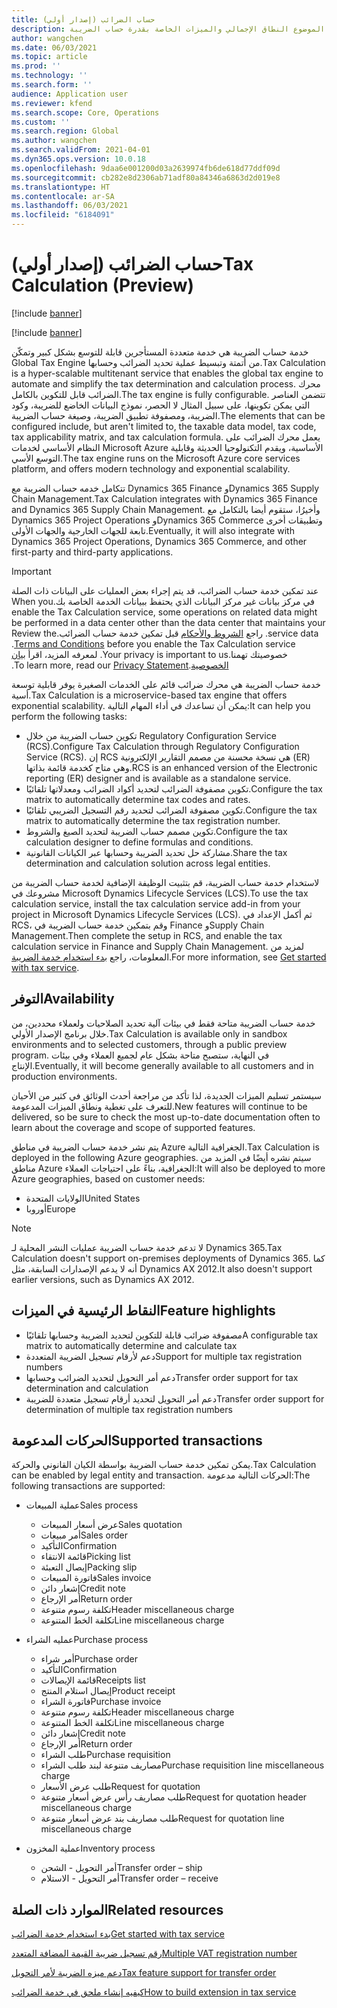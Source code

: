 ```yaml
---
title: (إصدار أولي) حساب الضرائب
description: يوضح هذا الموضوع النطاق الإجمالي والميزات الخاصة بقدرة حساب الضريبة.
author: wangchen
ms.date: 06/03/2021
ms.topic: article
ms.prod: ''
ms.technology: ''
ms.search.form: ''
audience: Application user
ms.reviewer: kfend
ms.search.scope: Core, Operations
ms.custom: ''
ms.search.region: Global
ms.author: wangchen
ms.search.validFrom: 2021-04-01
ms.dyn365.ops.version: 10.0.18
ms.openlocfilehash: 9daa6e001200d03a2639974fb6de618d77ddf09d
ms.sourcegitcommit: cb282e8d2306ab71adf80a84346a6863d2d019e8
ms.translationtype: HT
ms.contentlocale: ar-SA
ms.lasthandoff: 06/03/2021
ms.locfileid: "6184091"
---
```

# <a name="tax-calculation-preview"></a><span data-ttu-id="cc5f7-103">(إصدار أولي) حساب الضرائب</span><span class="sxs-lookup"><span data-stu-id="cc5f7-103">Tax Calculation (Preview)</span></span>

[!include [banner](../includes/banner.md)]

[!include [banner](../includes/preview-banner.md)]

<span data-ttu-id="cc5f7-104">خدمة حساب الضريبة هي خدمة متعددة المستأجرين قابلة للتوسع بشكل كبير وتمكّن Global Tax Engine من أتمتة وتبسيط عملية تحديد الضرائب وحسابها.</span><span class="sxs-lookup"><span data-stu-id="cc5f7-104">Tax Calculation is a hyper-scalable multitenant service that enables the global tax engine to automate and simplify the tax determination and calculation process.</span></span> <span data-ttu-id="cc5f7-105">محرك الضرائب قابل للتكوين بالكامل.</span><span class="sxs-lookup"><span data-stu-id="cc5f7-105">The tax engine is fully configurable.</span></span> <span data-ttu-id="cc5f7-106">تتضمن العناصر التي يمكن تكوينها، على سبيل المثال لا الحصر، نموذج البيانات الخاضع للضريبة، وكود الضريبة، ومصفوفة تطبيق الضريبة، وصيغة حساب الضريبة.</span><span class="sxs-lookup"><span data-stu-id="cc5f7-106">The elements that can be configured include, but aren't limited to, the taxable data model, tax code, tax applicability matrix, and tax calculation formula.</span></span> <span data-ttu-id="cc5f7-107">يعمل محرك الضرائب على النظام الأساسي لخدمات Microsoft Azure الأساسية، ويقدم التكنولوجيا الحديثة وقابلية التوسع الأسي.</span><span class="sxs-lookup"><span data-stu-id="cc5f7-107">The tax engine runs on the Microsoft Azure core services platform, and offers modern technology and exponential scalability.</span></span>

<span data-ttu-id="cc5f7-108">تتكامل خدمه حساب الضريبة مع Dynamics 365 Finance وDynamics 365 Supply Chain Management.</span><span class="sxs-lookup"><span data-stu-id="cc5f7-108">Tax Calculation integrates with Dynamics 365 Finance and Dynamics 365 Supply Chain Management.</span></span> <span data-ttu-id="cc5f7-109">وأخيرُا، ستقوم أيضا بالتكامل مع Dynamics 365 Project Operations وDynamics 365 Commerce وتطبيقات أخرى تابعة للجهات الخارجية والجهات الأولى.</span><span class="sxs-lookup"><span data-stu-id="cc5f7-109">Eventually, it will also integrate with Dynamics 365 Project Operations, Dynamics 365 Commerce, and other first-party and third-party applications.</span></span>

> [!IMPORTANT]
> <span data-ttu-id="cc5f7-110">عند تمكين ‏‫خدمة حساب الضرائب، قد يتم إجراء بعض العمليات على البيانات ذات الصلة في مركز بيانات غير مركز البيانات الذي يحتفظ ببيانات الخدمة الخاصة بك.</span><span class="sxs-lookup"><span data-stu-id="cc5f7-110">When you enable the Tax Calculation service, some operations on related data might be performed in a data center other than the data center that maintains your service data.</span></span> <span data-ttu-id="cc5f7-111">راجع [الشروط والأحكام](../../fin-ops-core/fin-ops/get-started/public-preview-terms.md) قبل تمكين خدمة حساب الضرائب.</span><span class="sxs-lookup"><span data-stu-id="cc5f7-111">Review the [Terms and Conditions](../../fin-ops-core/fin-ops/get-started/public-preview-terms.md) before you enable the Tax Calculation service.</span></span> <span data-ttu-id="cc5f7-112">خصوصيتك تهمنا.</span><span class="sxs-lookup"><span data-stu-id="cc5f7-112">Your privacy is important to us.</span></span> <span data-ttu-id="cc5f7-113">لمعرفه المزيد، اقرأ [بيان الخصوصية](https://go.microsoft.com/fwlink/?LinkId=521839).</span><span class="sxs-lookup"><span data-stu-id="cc5f7-113">To learn more, read our [Privacy Statement](https://go.microsoft.com/fwlink/?LinkId=521839).</span></span>

<span data-ttu-id="cc5f7-114">خدمة حساب الضريبة هي محرك ضرائب قائم على الخدمات الصغيرة يوفر قابلية توسعة أسية.</span><span class="sxs-lookup"><span data-stu-id="cc5f7-114">Tax Calculation is a microservice-based tax engine that offers exponential scalability.</span></span> <span data-ttu-id="cc5f7-115">يمكن أن تساعدك في أداء المهام التالية:</span><span class="sxs-lookup"><span data-stu-id="cc5f7-115">It can help you perform the following tasks:</span></span>

- <span data-ttu-id="cc5f7-116">تكوين حساب الضريبة من خلال Regulatory Configuration Service (RCS).</span><span class="sxs-lookup"><span data-stu-id="cc5f7-116">Configure Tax Calculation through Regulatory Configuration Service (RCS).</span></span> <span data-ttu-id="cc5f7-117">إن RCS هي نسخة محسنة من مصمم التقارير الإلكترونية (ER) وهي متاح كخدمة قائمة بذاتها.</span><span class="sxs-lookup"><span data-stu-id="cc5f7-117">RCS is an enhanced version of the Electronic reporting (ER) designer and is available as a standalone service.</span></span>
- <span data-ttu-id="cc5f7-118">تكوين مصفوفة الضرائب لتحديد أكواد الضرائب ومعدلاتها تلقائيًا.</span><span class="sxs-lookup"><span data-stu-id="cc5f7-118">Configure the tax matrix to automatically determine tax codes and rates.</span></span>
- <span data-ttu-id="cc5f7-119">تكوين مصفوفة الضرائب لتحديد رقم التسجيل الضريبي تلقائيًا.</span><span class="sxs-lookup"><span data-stu-id="cc5f7-119">Configure the tax matrix to automatically determine the tax registration number.</span></span>
- <span data-ttu-id="cc5f7-120">تكوين مصمم حساب الضريبة لتحديد الصيغ والشروط.</span><span class="sxs-lookup"><span data-stu-id="cc5f7-120">Configure the tax calculation designer to define formulas and conditions.</span></span>
- <span data-ttu-id="cc5f7-121">مشاركة حل تحديد الضريبة وحسابها عبر الكيانات القانونية.</span><span class="sxs-lookup"><span data-stu-id="cc5f7-121">Share the tax determination and calculation solution across legal entities.</span></span>

<span data-ttu-id="cc5f7-122">لاستخدام خدمة حساب الضريبة، قم بتثبيت الوظيفة الإضافية لخدمة حساب الضريبة من مشروعك في Microsoft Dynamics Lifecycle Services (LCS).</span><span class="sxs-lookup"><span data-stu-id="cc5f7-122">To use the tax calculation service, install the tax calculation service add-in from your project in Microsoft Dynamics Lifecycle Services (LCS).</span></span> <span data-ttu-id="cc5f7-123">ثم أكمل الإعداد في RCS، وقم بتمكين خدمة حساب الضريبة في Finance وSupply Chain Management.</span><span class="sxs-lookup"><span data-stu-id="cc5f7-123">Then complete the setup in RCS, and enable the tax calculation service in Finance and Supply Chain Management.</span></span> <span data-ttu-id="cc5f7-124">لمزيد من المعلومات، راجع [بدء استخدام خدمة الضريبة](./global-get-started-with-tax-calculation-service.md).</span><span class="sxs-lookup"><span data-stu-id="cc5f7-124">For more information, see [Get started with tax service](./global-get-started-with-tax-calculation-service.md).</span></span>

## <a name="availability"></a><span data-ttu-id="cc5f7-125">التوفر</span><span class="sxs-lookup"><span data-stu-id="cc5f7-125">Availability</span></span>

<span data-ttu-id="cc5f7-126">خدمة حساب الضريبة متاحة فقط في بيئات آلية تحديد الصلاحيات ولعملاء محددين، من خلال برنامج الإصدار الأولي.</span><span class="sxs-lookup"><span data-stu-id="cc5f7-126">Tax Calculation is available only in sandbox environments and to selected customers, through a public preview program.</span></span> <span data-ttu-id="cc5f7-127">في النهاية، ستصبح متاحة بشكل عام لجميع العملاء وفي بيئات الإنتاج.</span><span class="sxs-lookup"><span data-stu-id="cc5f7-127">Eventually, it will become generally available to all customers and in production environments.</span></span>

<span data-ttu-id="cc5f7-128">سيستمر تسليم الميزات الجديدة، لذا تأكد من مراجعة أحدث الوثائق في كثير من الأحيان للتعرف على تغطية ونطاق الميزات المدعومة.</span><span class="sxs-lookup"><span data-stu-id="cc5f7-128">New features will continue to be delivered, so be sure to check the most up-to-date documentation often to learn about the coverage and scope of supported features.</span></span>

<span data-ttu-id="cc5f7-129">يتم نشر خدمة حساب الضريبة في مناطق Azure الجغرافية التالية.</span><span class="sxs-lookup"><span data-stu-id="cc5f7-129">Tax Calculation is deployed in the following Azure geographies.</span></span> <span data-ttu-id="cc5f7-130">سيتم نشره أيضًا في المزيد من مناطق Azure الجغرافية، بناءً على احتياجات العملاء:</span><span class="sxs-lookup"><span data-stu-id="cc5f7-130">It will also be deployed to more Azure geographies, based on customer needs:</span></span>

- <span data-ttu-id="cc5f7-131">الولايات المتحدة</span><span class="sxs-lookup"><span data-stu-id="cc5f7-131">United States</span></span>
- <span data-ttu-id="cc5f7-132">أوروبا</span><span class="sxs-lookup"><span data-stu-id="cc5f7-132">Europe</span></span>

> [!NOTE]
> <span data-ttu-id="cc5f7-133">لا تدعم خدمة حساب الضريبة عمليات النشر المحلية لـ Dynamics 365.</span><span class="sxs-lookup"><span data-stu-id="cc5f7-133">Tax Calculation doesn't support on-premises deployments of Dynamics 365.</span></span> <span data-ttu-id="cc5f7-134">كما أنه لا يدعم الإصدارات السابقة، مثل Dynamics AX 2012.</span><span class="sxs-lookup"><span data-stu-id="cc5f7-134">It also doesn't support earlier versions, such as Dynamics AX 2012.</span></span>

## <a name="feature-highlights"></a><span data-ttu-id="cc5f7-135">النقاط الرئيسية في الميزات</span><span class="sxs-lookup"><span data-stu-id="cc5f7-135">Feature highlights</span></span>

- <span data-ttu-id="cc5f7-136">مصفوفة ضرائب قابلة للتكوين لتحديد الضريبة وحسابها تلقائيًا</span><span class="sxs-lookup"><span data-stu-id="cc5f7-136">A configurable tax matrix to automatically determine and calculate tax</span></span>
- <span data-ttu-id="cc5f7-137">دعم لأرقام تسجيل الضريبة المتعددة</span><span class="sxs-lookup"><span data-stu-id="cc5f7-137">Support for multiple tax registration numbers</span></span>
- <span data-ttu-id="cc5f7-138">دعم أمر التحويل لتحديد الضرائب وحسابها</span><span class="sxs-lookup"><span data-stu-id="cc5f7-138">Transfer order support for tax determination and calculation</span></span>
- <span data-ttu-id="cc5f7-139">دعم أمر التحويل لتحديد أرقام تسجيل متعددة للضريبة</span><span class="sxs-lookup"><span data-stu-id="cc5f7-139">Transfer order support for determination of multiple tax registration numbers</span></span>

## <a name="supported-transactions"></a><span data-ttu-id="cc5f7-140">الحركات المدعومة</span><span class="sxs-lookup"><span data-stu-id="cc5f7-140">Supported transactions</span></span>

<span data-ttu-id="cc5f7-141">يمكن تمكين خدمة حساب الضريبة بواسطة الكيان القانوني والحركة.</span><span class="sxs-lookup"><span data-stu-id="cc5f7-141">Tax Calculation can be enabled by legal entity and transaction.</span></span> <span data-ttu-id="cc5f7-142">الحركات التالية مدعومة:</span><span class="sxs-lookup"><span data-stu-id="cc5f7-142">The following transactions are supported:</span></span>

- <span data-ttu-id="cc5f7-143">عملية المبيعات</span><span class="sxs-lookup"><span data-stu-id="cc5f7-143">Sales process</span></span>

    - <span data-ttu-id="cc5f7-144">عرض أسعار المبيعات</span><span class="sxs-lookup"><span data-stu-id="cc5f7-144">Sales quotation</span></span>
    - <span data-ttu-id="cc5f7-145">أمر مبيعات</span><span class="sxs-lookup"><span data-stu-id="cc5f7-145">Sales order</span></span>
    - <span data-ttu-id="cc5f7-146">التأكيد</span><span class="sxs-lookup"><span data-stu-id="cc5f7-146">Confirmation</span></span>
    - <span data-ttu-id="cc5f7-147">قائمة الانتقاء</span><span class="sxs-lookup"><span data-stu-id="cc5f7-147">Picking list</span></span>
    - <span data-ttu-id="cc5f7-148">إيصال التعبئة</span><span class="sxs-lookup"><span data-stu-id="cc5f7-148">Packing slip</span></span>
    - <span data-ttu-id="cc5f7-149">فاتورة المبيعات</span><span class="sxs-lookup"><span data-stu-id="cc5f7-149">Sales invoice</span></span>
    - <span data-ttu-id="cc5f7-150">إشعار دائن</span><span class="sxs-lookup"><span data-stu-id="cc5f7-150">Credit note</span></span>
    - <span data-ttu-id="cc5f7-151">أمر الإرجاع</span><span class="sxs-lookup"><span data-stu-id="cc5f7-151">Return order</span></span>
    - <span data-ttu-id="cc5f7-152">تكلفة رسوم متنوعة</span><span class="sxs-lookup"><span data-stu-id="cc5f7-152">Header miscellaneous charge</span></span>
    - <span data-ttu-id="cc5f7-153">تكلفة الخط المتنوعة</span><span class="sxs-lookup"><span data-stu-id="cc5f7-153">Line miscellaneous charge</span></span>

- <span data-ttu-id="cc5f7-154">عمليه الشراء</span><span class="sxs-lookup"><span data-stu-id="cc5f7-154">Purchase process</span></span>

    - <span data-ttu-id="cc5f7-155">أمر شراء</span><span class="sxs-lookup"><span data-stu-id="cc5f7-155">Purchase order</span></span>
    - <span data-ttu-id="cc5f7-156">التأكيد</span><span class="sxs-lookup"><span data-stu-id="cc5f7-156">Confirmation</span></span>
    - <span data-ttu-id="cc5f7-157">قائمة الإيصالات</span><span class="sxs-lookup"><span data-stu-id="cc5f7-157">Receipts list</span></span>
    - <span data-ttu-id="cc5f7-158">إيصال استلام المنتج</span><span class="sxs-lookup"><span data-stu-id="cc5f7-158">Product receipt</span></span>
    - <span data-ttu-id="cc5f7-159">فاتورة الشراء</span><span class="sxs-lookup"><span data-stu-id="cc5f7-159">Purchase invoice</span></span>
    - <span data-ttu-id="cc5f7-160">تكلفة رسوم متنوعة</span><span class="sxs-lookup"><span data-stu-id="cc5f7-160">Header miscellaneous charge</span></span>
    - <span data-ttu-id="cc5f7-161">تكلفة الخط المتنوعة</span><span class="sxs-lookup"><span data-stu-id="cc5f7-161">Line miscellaneous charge</span></span>
    - <span data-ttu-id="cc5f7-162">إشعار دائن</span><span class="sxs-lookup"><span data-stu-id="cc5f7-162">Credit note</span></span>
    - <span data-ttu-id="cc5f7-163">أمر الإرجاع</span><span class="sxs-lookup"><span data-stu-id="cc5f7-163">Return order</span></span>
    - <span data-ttu-id="cc5f7-164">طلب الشراء</span><span class="sxs-lookup"><span data-stu-id="cc5f7-164">Purchase requisition</span></span>
    - <span data-ttu-id="cc5f7-165">مصاريف متنوعة لبند طلب الشراء</span><span class="sxs-lookup"><span data-stu-id="cc5f7-165">Purchase requisition line miscellaneous charge</span></span>
    - <span data-ttu-id="cc5f7-166">طلب عرض الأسعار</span><span class="sxs-lookup"><span data-stu-id="cc5f7-166">Request for quotation</span></span>
    - <span data-ttu-id="cc5f7-167">طلب مصاريف رأس عرض أسعار متنوعة</span><span class="sxs-lookup"><span data-stu-id="cc5f7-167">Request for quotation header miscellaneous charge</span></span>
    - <span data-ttu-id="cc5f7-168">طلب مصاريف بند عرض أسعار متنوعة</span><span class="sxs-lookup"><span data-stu-id="cc5f7-168">Request for quotation line miscellaneous charge</span></span>

- <span data-ttu-id="cc5f7-169">عملية المخزون</span><span class="sxs-lookup"><span data-stu-id="cc5f7-169">Inventory process</span></span>

    - <span data-ttu-id="cc5f7-170">أمر التحويل - الشحن</span><span class="sxs-lookup"><span data-stu-id="cc5f7-170">Transfer order – ship</span></span>
    - <span data-ttu-id="cc5f7-171">أمر التحويل - الاستلام</span><span class="sxs-lookup"><span data-stu-id="cc5f7-171">Transfer order – receive</span></span>

## <a name="related-resources"></a><span data-ttu-id="cc5f7-172">الموارد ذات الصلة</span><span class="sxs-lookup"><span data-stu-id="cc5f7-172">Related resources</span></span>

[<span data-ttu-id="cc5f7-173">بدء استخدام خدمة الضرائب</span><span class="sxs-lookup"><span data-stu-id="cc5f7-173">Get started with tax service</span></span>](./global-get-started-with-tax-calculation-service.md)

[<span data-ttu-id="cc5f7-174">رقم تسجيل ضريبة القيمة المضافة المتعدد</span><span class="sxs-lookup"><span data-stu-id="cc5f7-174">Multiple VAT registration number</span></span>](./emea-multiple-vat-registration-numbers.md)

[<span data-ttu-id="cc5f7-175">دعم ميزه الضريبة لأمر التحويل</span><span class="sxs-lookup"><span data-stu-id="cc5f7-175">Tax feature support for transfer order</span></span>](./tasks/tax-feature-support-for-transfer-order.md)

[<span data-ttu-id="cc5f7-176">كيفيه إنشاء ملحق في خدمة الضرائب</span><span class="sxs-lookup"><span data-stu-id="cc5f7-176">How to build extension in tax service</span></span>](./tax-service-add-data-fields-tax-integration-by-extension.md)
